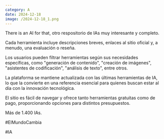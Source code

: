 ```yaml
--- 
category: A 
date: 2024-12-18 
image: /2024-12-18_1.png 
--- 
```


There is an AI for that, otro respositorio de IAs muy interesante y completo. 

Cada herramienta incluye descripciones breves, enlaces al sitio oficial y, a menudo, una evaluación o reseña.

Los usuarios pueden filtrar herramientas según sus necesidades específicas, como "generación de contenido", "creación de imágenes", "asistentes de codificación", "análisis de texto", entre otros.

La plataforma se mantiene actualizada con las últimas herramientas de IA, lo que la convierte en una referencia esencial para quienes buscan estar al día con la innovación tecnológica.

El sitio es fácil de navegar y ofrece tanto herramientas gratuitas como de pago, proporcionando opciones para distintos presupuestos.

Más de 1.400 IAs. 

#ElMundoCambia

#IA